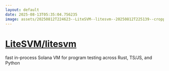 ```yaml
---
layout: default
date: 2025-08-13T05:35:04.756235
image: assets/20250812T224623--LiteSVM--litesvm--20250812T225139--cropped.png
---
```


# [LiteSVM/litesvm](https://github.com/LiteSVM/litesvm)

fast in-process Solana VM for program testing across Rust, TS/JS, and Python
